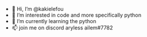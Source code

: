 - 👋 Hi, I’m @kakielefou
- 👀 I’m interested in  code and more specifically python 
- 🌱 I’m currently learning the python
- 📫 join me on discord aryless ailem#7782

<!---
kakielefou/kakielefou is a ✨ special ✨ repository because its `README.md` (this file) appears on your GitHub profile.
You can click the Preview link to take a look at your changes.
--->
